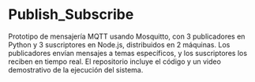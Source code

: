 # Publish_Subscribe
Prototipo de mensajería MQTT usando Mosquitto, con 3 publicadores en Python y 3 suscriptores en Node.js, distribuidos en 2 máquinas. Los publicadores envían mensajes a temas específicos, y los suscriptores los reciben en tiempo real. El repositorio incluye el código y un video demostrativo de la ejecución del sistema.
